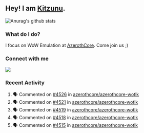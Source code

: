 ## Hey! I am [Kitzunu](https://Github.com/Kitzunu).

![Anurag's github stats](https://github-readme-stats.kitzunu.vercel.app/api?username=Kitzunu&show_icons=true)

### What do I do?

I focus on WoW Emulation at [AzerothCore](https://Github.com/AzerothCore). Come join us ;)

### Connect with me
[![](https://img.shields.io/badge/AzerothCore%20Discord-Connect%20with%20me!-green)](https://discord.com/invite/gkt4y2x)

### Recent Activity

<!--START_SECTION:activity-->
1. 🗣 Commented on [#4526](https://github.com/azerothcore/azerothcore-wotlk/issues/4526) in [azerothcore/azerothcore-wotlk](https://github.com/azerothcore/azerothcore-wotlk)
2. 🗣 Commented on [#4521](https://github.com/azerothcore/azerothcore-wotlk/issues/4521) in [azerothcore/azerothcore-wotlk](https://github.com/azerothcore/azerothcore-wotlk)
3. 🗣 Commented on [#4519](https://github.com/azerothcore/azerothcore-wotlk/issues/4519) in [azerothcore/azerothcore-wotlk](https://github.com/azerothcore/azerothcore-wotlk)
4. 🗣 Commented on [#4518](https://github.com/azerothcore/azerothcore-wotlk/issues/4518) in [azerothcore/azerothcore-wotlk](https://github.com/azerothcore/azerothcore-wotlk)
5. 🗣 Commented on [#4515](https://github.com/azerothcore/azerothcore-wotlk/issues/4515) in [azerothcore/azerothcore-wotlk](https://github.com/azerothcore/azerothcore-wotlk)
<!--END_SECTION:activity-->
